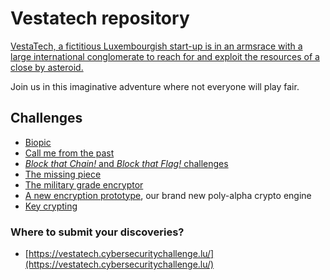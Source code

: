 # Vestatech repository

[VestaTech, a fictitious Luxembourgish start-up is in an armsrace with a large international conglomerate to reach for and exploit the resources of a close by asteroid.](https://www.linkedin.com/showcase/vestatech-luxembourg/)

Join us in this imaginative adventure where not everyone will play fair.

## Challenges

- [Biopic](challenges/biopic-challenge/biopic.base64)
- [Call me from the past](challenges/call-me-from-the-past/final.wav)
- [_Block that Chain!_ and _Block that Flag!_ challenges](blockchain-5.0-POC/chain)
- [The missing piece](challenges/the-missing-piece/)
- [The military grade encryptor](challenges/the-military-grade-encryptor/)
- [A new encryption prototype](challenges/a-new-encryption-prototype/secret), our brand new poly-alpha crypto engine
- [Key crypting](challenges/key-crypting/secret)

### Where to submit your discoveries?

- [https://vestatech.cybersecuritychallenge.lu/](https://vestatech.cybersecuritychallenge.lu/)
